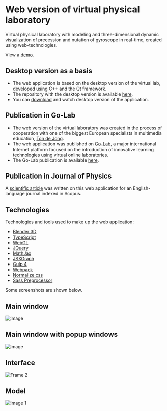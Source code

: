 # Web version of virtual physical laboratory

Virtual physical laboratory with modeling and three-dimensional dynamic visualization of precession and nutation of gyroscope in real-time, created using web-technologies.

<p>View a <a href="https://golab.nstu.ru" target="_blank">demo</a>.</p>

## Desktop version as a basis

<ul>
	<li>The web application is based on the desktop version of the virtual lab, developed using C++ and the Qt framework.</li>
	<li>The repository with the desktop version is available <a href="https://github.com/igor-muram/Physics" target="_blank">here</a>.</li>
	<li>You can <a href="https://github.com/igor-muram/Physics/raw/master/Charts/Publish/Прецессия%20и%20нутация%20гироскопа.exe" target="_blank">download</a> and watch desktop version of the application.</li>
</ul>

## Publication in Go-Lab

<ul>
<li>The web version of the virtual laboratory was created in the process of cooperation with one of the biggest European specialists in multimedia education, <a href="https://people.utwente.nl/a.j.m.dejong" target="_blank">Ton de Jong</a>.</li>
<li>The web application was published on <a href="https://www.golabz.eu" target="_blank">Go-Lab</a>, a major international Internet platform focused on the introduction of innovative learning technologies using virtual online laboratories.</li>
<li>The Go-Lab publication is available <a href="https://www.golabz.eu/lab/modeling-of-gyroscope-precession-and-nutation" target="_blank">here</a>.</li>
</ul>
	
## Publication in Journal of Physics

A <a href="https://iopscience.iop.org/article/10.1088/1742-6596/1488/1/012005/pdf" target="_blank">scientific article</a> was written on this web application for an English-language journal indexed in Scopus.

## Technologies

<p>Technologies and tools used to make up the web application:</p>

<ul>
  <li><a href="https://www.blender.org" target="_blank">Blender 3D</a></li>
  <li><a href="https://www.typescriptlang.org" target="_blank">TypeScript</a></li>
  <li><a href="https://get.webgl.org" target="_blank">WebGL</a></li>
  <li><a href="https://jquery.com" target="_blank">JQuery</a></li>
	<li><a href="https://www.mathjax.org" target="_blank">MathJax</a></li>
  <li><a href="https://jsxgraph.uni-bayreuth.de/wp/index.html" target="_blank">JSXGraph</a></li>
	<li><a href="https://gulpjs.com" target="_blank">Gulp 4</a></li>
  <li><a href="https://webpack.js.org" target="_blank">Webpack</a></li>
	<li><a href="https://necolas.github.io/normalize.css/" target="_blank">Normalize.css</a></li>
	<li><a href="https://sass-scss.ru" target="_blank">Sass Preprocessor</a></li>
</ul>

Some screenshots are shown below.

## Main window

![image](https://user-images.githubusercontent.com/54866075/126534518-b5ac392e-8f2a-44e1-8e16-30dd3ddded27.png)

## Main window with popup windows

![image](https://user-images.githubusercontent.com/54866075/126536337-4c56e84f-55b3-4722-b3ec-95bef2d808c2.png)

## Interface

![Frame 2](https://user-images.githubusercontent.com/54866075/126539159-c69271e5-8dbc-42a7-92ea-a5927b666284.png)

## Model

![image 1](https://user-images.githubusercontent.com/54866075/126538285-97ee8bb4-37ea-493f-b9e0-556ae8711016.png)

